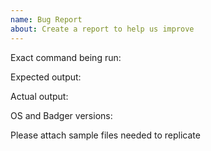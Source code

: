```yaml
---
name: Bug Report
about: Create a report to help us improve
---
```

Exact command being run:

Expected output:

Actual output:

OS and Badger versions:

Please attach sample files needed to replicate
